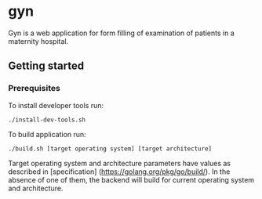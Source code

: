 # gyn

Gyn is a web application for form filling of examination of patients in a maternity hospital.

## Getting started

### Prerequisites

To install developer tools run:

```
./install-dev-tools.sh
```

To build application run:

```
./build.sh [target operating system] [target architecture]
```

Target operating system and architecture parameters have values
as described in [specification] (https://golang.org/pkg/go/build/).
In the absence of one of them, the backend will build for current
operating system and architecture.
